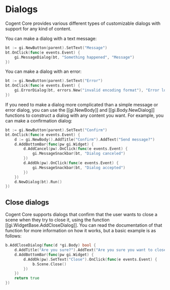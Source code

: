 # Dialogs

Cogent Core provides various different types of customizable dialogs with support for any kind of content.

You can make a dialog with a text message:

```Go
bt := gi.NewButton(parent).SetText("Message")
bt.OnClick(func(e events.Event) {
    gi.MessageDialog(bt, "Something happened", "Message")
})
```

You can make a dialog with an error:

```Go
bt := gi.NewButton(parent).SetText("Error")
bt.OnClick(func(e events.Event) {
    gi.ErrorDialog(bt, errors.New("invalid encoding format"), "Error loading file")
})
```

If you need to make a dialog more complicated than a simple message or error dialog, you can use the [[gi.NewBody]] and [[gi.Body.NewDialog]] functions to construct a dialog with any content you want. For example, you can make a confirmation dialog:

```Go
bt := gi.NewButton(parent).SetText("Confirm")
bt.OnClick(func(e events.Event) {
    d := gi.NewBody().AddTitle("Confirm").AddText("Send message?")
    d.AddBottomBar(func(pw gi.Widget) {
        d.AddCancel(pw).OnClick(func(e events.Event) {
            gi.MessageSnackbar(bt, "Dialog canceled")
        })
        d.AddOk(pw).OnClick(func(e events.Event) {
            gi.MessageSnackbar(bt, "Dialog accepted")
        })
    })
    d.NewDialog(bt).Run()
})
```

## Close dialogs

Cogent Core supports dialogs that confirm that the user wants to close a scene when they try to close it, using the function [[gi.WidgetBase.AddCloseDialog]]. You can read the documentation of that function for more information on how it works, but a basic example is as follows: 

```go
b.AddCloseDialog(func(d *gi.Body) bool {
    d.AddTitle("Are you sure?").AddText("Are you sure you want to close the Cogent Core Demo?")
    d.AddBottomBar(func(pw gi.Widget) {
        d.AddOk(pw).SetText("Close").OnClick(func(e events.Event) {
            b.Scene.Close()
        })
    })
    return true
})
```